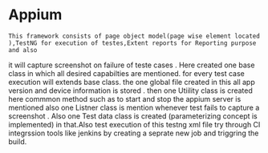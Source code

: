 # Appium
    This framework consists of page object model(page wise element located ),TestNG for execution of testes,Extent reports for Reporting purpose and also
it will capture screenshot on failure of teste cases .
       Here created one base class  in which all desired capabilties are mentioned. for every test case execution will extends base class. the one global  file 
created in this all app version and device information is stored . then one Utiility class is created here commmon method such as to start and stop the appium server 
is mentioned also  one Listner class is mention whenever test fails to capture a screenshot . Also one Test data class is created (parameterizing concept is 
implemented) in that.Also test execution of this testng xml file try through CI integrssion tools like jenkins by creating a seprate new job and triggring the build. 
